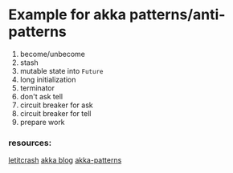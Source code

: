 
# Example for akka patterns/anti-patterns 

1. become/unbecome
2. stash
3. mutable state into `Future`
4. long initialization
5. terminator
6. don't ask tell
7. circuit breaker for ask
8. circuit breaker for tell
9. prepare work

### resources:

[letitcrash](http://letitcrash.com/)
[akka blog](http://blog.akka.io/)
[akka-patterns](https://github.com/sksamuel/akka-patterns)


